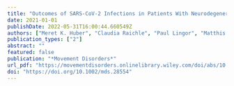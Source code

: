 ```yaml
---
title: "Outcomes of SARS-CoV-2 Infections in Patients With Neurodegenerative Diseases in the LEOSS Cohort"
date: 2021-01-01
publishDate: 2022-05-31T16:00:44.660549Z
authors: ["Meret K. Huber", "Claudia Raichle", "Paul Lingor", "Matthis Synofzik", "Stefan Borgmann", "Johanna Erber", "Lukas Tometten", "Wolfgang Rimili", "Sebastian Dolff", "Kai Wille", "Samuel Knauss", "Christiane Piepel", "Julia Lanznaster", "Siegbert Rieg", "Fabian Prasser", "Lisa Pilgram", "Annika Spottke", "Thomas Klockgether", "Christine Klein", "Franziska Hopfner", "Günter U. Höglinger"]
publication_types: ["2"]
abstract: ""
featured: false
publication: "*Movement Disorders*"
url_pdf: "https://movementdisorders.onlinelibrary.wiley.com/doi/abs/10.1002/mds.28554"
doi: "https://doi.org/10.1002/mds.28554"
---
```


